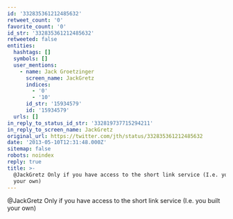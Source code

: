 ```yaml
---
id: '332835361212485632'
retweet_count: '0'
favorite_count: '0'
id_str: '332835361212485632'
retweeted: false
entities:
  hashtags: []
  symbols: []
  user_mentions:
    - name: Jack Groetzinger
      screen_name: JackGretz
      indices:
        - '0'
        - '10'
      id_str: '15934579'
      id: '15934579'
  urls: []
in_reply_to_status_id_str: '332819737715294211'
in_reply_to_screen_name: JackGretz
original_url: https://twitter.com/jth/status/332835361212485632
date: '2013-05-10T12:31:48.000Z'
sitemap: false
robots: noindex
reply: true
title: >-
  @JackGretz Only if you have access to the short link service (I.e. you built
  your own)
---
```


@JackGretz Only if you have access to the short link service (I.e. you built your own)